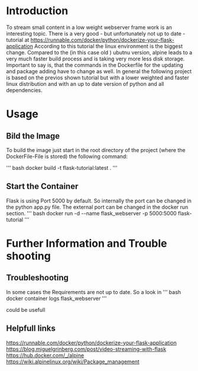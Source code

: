 # Introduction
To stream small content in a low weight webserver frame work is an interesting topic. There is a very good - but unfortunately not up to date - tutorial at https://runnable.com/docker/python/dockerize-your-flask-application
According to this tutorial the linux environment is the biggest change. Compared to the (in this case old ) ubutnu version, alpine leads to a very much faster build process and is taking very more less disk storage.
Important to say is, that the commands in the Dockerfile for the updating and package adding have to change as well. In general the following project is based on the previos shown tutorial but with a lower weighted and faster linux distribution and with an up to date version of python and all dependencies.


# Usage
## Bild the Image
To build the image just start in the root directory of the project (where the DockerFile-File is stored) the following command:

''' bash
docker build -t flask-tutorial:latest .
'''

## Start the Container
Flask is using Port 5000 by default. So internally the port can be changed in the python app.py file. The external port can be changed in the docker run section.
''' bash
docker run -d --name flask_webserver -p 5000:5000 flask-tutorial
'''

# Further Information and Trouble shooting
## Troubleshooting
In some cases the Requirements are not up to date. So a look in 
''' bash
docker container logs flask_webserver
'''

could be usefull

## Helpfull links
https://runnable.com/docker/python/dockerize-your-flask-application
https://blog.miguelgrinberg.com/post/video-streaming-with-flask
https://hub.docker.com/_/alpine
https://wiki.alpinelinux.org/wiki/Package_management
